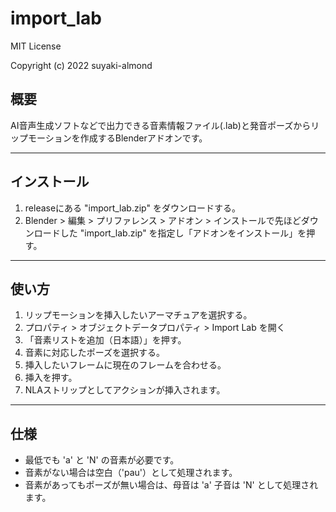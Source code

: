 # import_lab

MIT License

Copyright (c) 2022 suyaki-almond

## 概要

AI音声生成ソフトなどで出力できる音素情報ファイル(.lab)と発音ポーズからリップモーションを作成するBlenderアドオンです。

---
## インストール
1. releaseにある "import_lab.zip" をダウンロードする。
1. Blender > 編集 > プリファレンス > アドオン > インストールで先ほどダウンロードした "import_lab.zip" を指定し「アドオンをインストール」を押す。

---
## 使い方
1. リップモーションを挿入したいアーマチュアを選択する。
1. プロパティ > オブジェクトデータプロパティ > Import Lab を開く
1. 「音素リストを追加（日本語）」を押す。
1. 音素に対応したポーズを選択する。
1. 挿入したいフレームに現在のフレームを合わせる。
1. 挿入を押す。
1. NLAストリップとしてアクションが挿入されます。

---
## 仕様
* 最低でも 'a' と 'N' の音素が必要です。
* 音素がない場合は空白（'pau'）として処理されます。
* 音素があってもポーズが無い場合は、母音は 'a' 子音は 'N' として処理されます。
